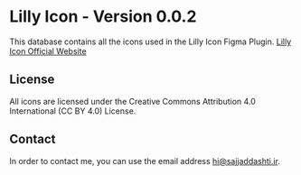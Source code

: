# Lilly Icon - Version 0.0.2
This database contains all the icons used in the Lilly Icon Figma Plugin.
[Lilly Icon Official Website](https://lillyicon.com)

## License
All icons are licensed under the Creative Commons Attribution 4.0 International (CC BY 4.0) License.

## Contact
In order to contact me, you can use the email address hi@sajjaddashti.ir.


